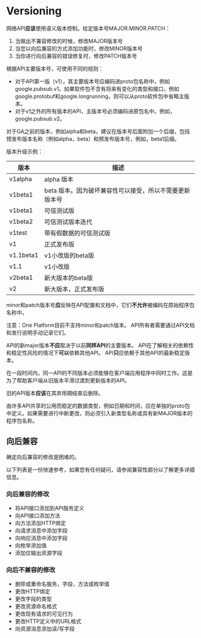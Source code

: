 # Versioning

网络API**应该**使用语义版本控制。给定版本号MAJOR.MINOR.PATCH：

1. 当做出不兼容修改的时候，修改MAJOR版本号
2. 当您以向后兼容的方式添加功能时，修改MINOR版本号
3. 当你进行向后兼容的错误修复时，修改PATCH版本号

根据API主要版本号，可使用不同的规则：

* 对于API第一版（v1），其主要版本号应编码进proto包名称中，例如google.pubsub.v1。如果软件包不含有将来有变化的类型和接口，例如google.protobuf和google.longrunning，则可以从proto软件包中省略主版本。
* 对于v1之外的所有版本的API，主版本号必须编码进原包名中。例如，google.pubsub.v2。

对于GA之前的版本，例如alpha和beta，建议在版本号后面附加一个后缀，包括预发布版本名称（例如alpha，beta）和预发布版本号，例如，beta1后缀。

版本升级示例：

版本 | 描述
---|---
v1alpha|	alpha 版本
v1beta1	|beta 版本。因为破坏兼容性可以接受，所以不需要更新版本号
v1beta1|	可信测试版
v1beta2|	可信测试版本迭代
v1test|	带有假数据的可信测试版
v1|	正式发布版
v1.1beta1|	v1小改版的beta版
v1.1|	v1小改版
v2beta1|	新大版本的beta版
v2|	新大版本，正式发布版

minor和patch版本号**应**反映在API配置和文档中，它们**不允许**被编码在原始程序包名称中。

注意：One Platform目前不支持minor和patch版本。 API所有者需要通过API文档和发行说明手动记录它们。

API的新major版本**不应**取决于以前**同样API**的主要版本。 API在了解相关的依赖性和稳定性风险的情况下**可以**依赖其他API。 API**只**应依赖于其他API的最新稳定版本。

在一段时间内，同一API的不同版本必须能够在客户端应用程序中同时工作。这是为了帮助客户端从旧版本平滑过渡到更新版本的API。

旧的API版本**应该**在其弃用期结束后删除。

由许多API共享的公用而稳定的数据类型，例如日期和时间，应在单独的proto包中定义。如果需要进行中断更改，则必须引入新类型名称或具有新MAJOR版本的程序包名称。

## 向后兼容

确定向后兼容的修改是困难的。

以下列表是一份快速参考，如果您有任何疑问，请参阅兼容性部分以了解更多详细信息。

### 向后兼容的修改

* 将API接口添加到API服务定义
* 向API接口添加方法
* 向方法添加HTTP绑定
* 向请求消息中添加字段
* 向响应消息中添加字段
* 向枚举添加值
* 添加仅输出资源字段

### 向后不兼容的修改

* 删除或重命名服务，字段，方法或枚举值
* 更改HTTP绑定
* 更改字段的类型
* 更改资源命名格式
* 更改现有请求的可见行为
* 更改HTTP定义中的URL格式
* 向资源消息添加读/写字段


